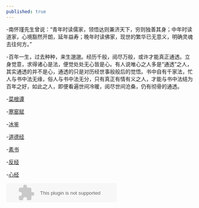 ```yaml
---
published: true
---
```



-南怀瑾先生曾说：“青年时读儒家，领悟达则兼济天下，穷则独善其身；中年时读道家，心境豁然开朗，延年益寿；晚年时读佛家，现世的繁华已无意义，明确灵魂去往何方。”

-百年一生，过去种种，来生邈邈。经历千般，阅尽万般，或许才能真正通透。立身觉意，求得诸心是法，便觉处处无心皆是心。有人说唯心之人多是“通透”之人，其实通透的并不是心，通透的只是对历经世事般般后的觉悟。书中自有千家法，忙人与书中法无缘，俗人与书中法无分，只有真正有情有义之人，才能与书中法结为百年之好，如此之人，即便看遍世间冷暖，阅尽世间沧桑，仍有彻骨的通透。

-[菜根谭](https://so.gushiwen.org/guwen/book_75.aspx)

-[寒窑赋](https://so.gushiwen.org/view_72952.aspx)

-[冰鉴](https://so.gushiwen.org/guwen/book_71.aspx)

-[道德经](https://so.gushiwen.org/guwen/book_28.aspx)

-[素书](https://so.gushiwen.org/guwen/book_39.aspx)

-[反经](https://so.gushiwen.org/guwen/book_57.aspx)

-[心经](https://so.gushiwen.org/guwen/bookv_13817.aspx)

<embed src="//music.163.com/style/swf/widget.swf?sid=5230860&type=2&auto=1&width=278&height=32" width="298" height="52"  allowNetworking="all">
